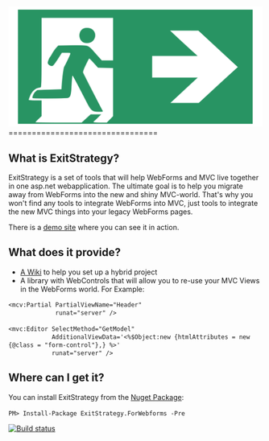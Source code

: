 <img src='https://raw.githubusercontent.com/LodewijkSioen/ExitStrategy/master/img/Icon_512.png' alt='ExitStrategy Logo' />
================================

What is ExitStrategy?
--------------------------------
ExitStrategy is a set of tools that will help WebForms and MVC live together in one asp.net webapplication.
The ultimate goal is to help you migrate away from WebForms into the new and shiny MVC-world. That's why you
won't find any tools to integrate WebForms into MVC, just tools to integrate the new MVC things into
your legacy WebForms pages.

There is a [demo site](http://exitstrategy.apphb.com/) where you can see it in action.

What does it provide?
--------------------------------
- [A Wiki](https://github.com/LodewijkSioen/ExitStrategy/wiki) to help you set up a hybrid project
- A library with WebControls that will allow you to re-use your MVC Views in the WebForms world. For Example:

````aspnet
<mcv:Partial PartialViewName="Header" 
             runat="server" />

<mvc:Editor SelectMethod="GetModel" 
            AdditionalViewData='<%$Object:new {htmlAttributes = new {@class = "form-control"},} %>' 
            runat="server" />
````

Where can I get it?
--------------------------------

You can install ExitStrategy from the [Nuget Package](https://www.nuget.org/packages/ExitStrategy.ForWebforms/):

``PM> Install-Package ExitStrategy.ForWebforms -Pre``

[![Build status](https://ci.appveyor.com/api/projects/status/6q6qxr2t7p03v2m7/branch/master?svg=true)](https://ci.appveyor.com/project/LodewijkSioen/exitstrategy/branch/master)
